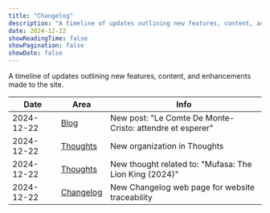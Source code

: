 ```yaml
---
title: "Changelog"
description: "A timeline of updates outlining new features, content, and enhancements made to the site."
date: 2024-12-22
showReadingTime: false
showPagination: false
showDate: false
---
```


A timeline of updates outlining new features, content, and enhancements made to the site.

| Date       | Area                    | Info |
| ---------- | ----------------------- | ---- |
| 2024-12-22 | [Blog](/blog)           | New post: "Le Comte De Monte-Cristo: attendre et esperer" |
| 2024-12-22 | [Thoughts](/thoughts)   | New organization in Thoughts |
| 2024-12-22 | [Thoughts](/thoughts)   | New thought related to: "Mufasa: The Lion King (2024)" |
| 2024-12-22 | [Changelog](/changelog) | New Changelog web page for website traceability |